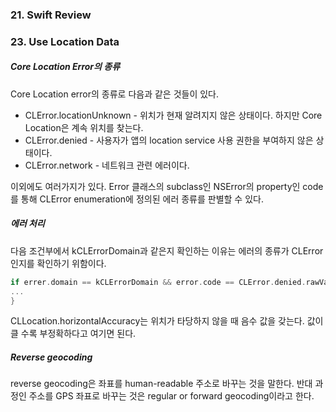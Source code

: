 ### 21. Swift Review



### 23. Use Location Data

##### Core Location Error의 종류

Core Location error의 종류로 다음과 같은 것들이 있다.

- CLError.locationUnknown - 위치가 현재 알려지지 않은 상태이다. 하지만 Core Location은 계속 위치를 찾는다.
- CLError.denied - 사용자가 앱의 location service 사용 권한을 부여하지 않은 상태이다.
- CLError.network - 네트워크 관련 에러이다.

이외에도 여러가지가 있다. Error 클래스의 subclass인 NSError의 property인 code를 통해 CLError enumeration에 정의된 에러 종류를 판별할 수 있다. 



##### 에러 처리

다음 조건부에서 kCLErrorDomain과 같은지 확인하는 이유는 에러의 종류가 CLError인지를 확인하기 위함이다.

```swift
if errer.domain == kCLErrorDomain && error.code == CLError.denied.rawValue {
...
}
```



CLLocation.horizontalAccuracy는 위치가 타당하지 않을 때 음수 값을 갖는다. 값이 클 수록 부정확하다고 여기면 된다.



##### Reverse geocoding

reverse geocoding은 좌표를 human-readable 주소로 바꾸는 것을 말한다. 반대 과정인 주소를 GPS 좌표로 바꾸는 것은 regular or forward geocoding이라고 한다.